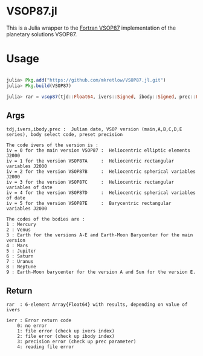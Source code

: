 # VSOP87.jl

This is a Julia wrapper to the [Fortran VSOP87](https://github.com/ctdk/vsop87) implementation of the planetary solutions VSOP87. 

# Usage

```julia

julia> Pkg.add("https://github.com/mkretlow/VSOP87.jl.git")
julia> Pkg.build(VSOP87)

julia> rar = vsop87(tjd::Float64, ivers::Signed, ibody::Signed, prec::Float64)
```
## Args

    tdj,ivers,ibody,prec :  Julian date, VSOP version (main,A,B,C,D,E series), body select code, preset precision

    The code ivers of the version is :
    iv = 0 for the main version VSOP87 :  Heliocentric elliptic elements J2000
    iv = 1 for the version VSOP87A     :  Heliocentric rectangular variables J2000
    iv = 2 for the version VSOP87B     :  Heliocentric spherical variables J2000
    iv = 3 for the version VSOP87C     :  Heliocentric rectangular variables of date
    iv = 4 for the version VSOP87D     :  Heliocentric spherical variables of date
    iv = 5 for the version VSOP87E     :  Barycentric rectangular variables J2000

    The codes of the bodies are :
    1 : Mercury
    2 : Venus
    3 : Earth for the versions A-E and Earth-Moon Barycenter for the main version
    4 : Mars
    5 : Jupiter
    6 : Saturn
    7 : Uranus
    8 : Neptune
    9 : Earth-Moon barycenter for the version A and Sun for the version E.


## Return
    rar  : 6-element Array{Float64} with results, depending on value of ivers

    ierr : Error return code
        0: no error
        1: file error (check up ivers index)
        2: file error (check up ibody index)
        3: precision error (check up prec parameter)
        4: reading file error
